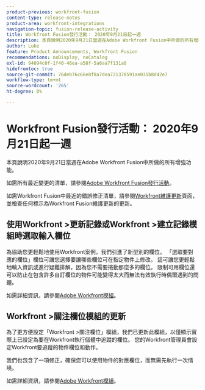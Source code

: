 ```yaml
---
product-previous: workfront-fusion
content-type: release-notes
product-area: workfront-integrations
navigation-topic: fusion-release-activity
title: Workfront Fusion發行活動： 2020年9月21日起一週
description: 本頁說明2020年9月21日當週在Adobe Workfront Fusion中所做的所有增強功能。
author: Luke
feature: Product Announcements, Workfront Fusion
recommendations: noDisplay, noCatalog
exl-id: 94094c0f-1f40-46ea-a58f-5a6aa7f131a8
hidefromtoc: true
source-git-commit: 76deb76c66e8f8a7dea721378591ae035b8d42e7
workflow-type: tm+mt
source-wordcount: '265'
ht-degree: 0%

---
```


# Workfront Fusion發行活動： 2020年9月21日起一週

本頁說明2020年9月21日當週在Adobe Workfront Fusion中所做的所有增強功能。

如需所有最近變更的清單，請參閱[Adobe Workfront Fusion發行活動](../../../../../product-announcements/product-releases/fusion-release-activity/fusion-release-activity.md)。

如需Workfront Fusion中最近的錯誤修正清單，請參閱[Workfront維護更新](https://experienceleague.adobe.com/docs/workfront-known-issues/releases/current-updates.html)頁面，並檢查任何標示為Workfront Fusion維護更新的更新。

## 使用Workfront >更新記錄或Workfront >建立記錄模組時選取輸入欄位

為協助您更輕鬆地使用Workfront案例，我們引進了新型別的欄位。 「選取要對應的欄位」欄位可讓您選擇要讓哪些欄位可在指定物件上修改。 這可讓您更輕鬆地輸入資訊或進行疑難排解，因為您不需要捲動那麼多的欄位。 限制可用欄位還可以防止在包含許多自訂欄位的物件可能變得太大而無法有效執行時偶爾遇到的問題。

如需詳細資訊，請參閱[Adobe Workfront模組](../../../../../workfront-fusion/apps-and-their-modules/workfront-modules.md)。

## Workfront >關注欄位模組的更新

為了更方便設定「Workfront >關注欄位」模組，我們已更新此模組，以僅顯示實際上已設定為要在Workfront執行個體中追蹤的欄位。 您的Workfront管理員會設定Workfront要追蹤的物件欄位和動作。

我們也包含了一項修正，確保您可以使用物件的對應欄位，而無需先執行一次情境。

如需詳細資訊，請參閱[Adobe Workfront模組](../../../../../workfront-fusion/apps-and-their-modules/workfront-modules.md)。
